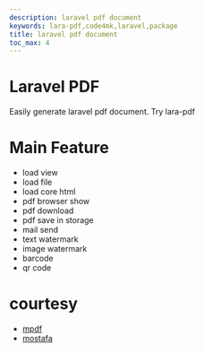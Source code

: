 ```yaml
---
description: laravel pdf document
keywords: lara-pdf,code4mk,laravel,package
title: laravel pdf document
toc_max: 4
---
```


# Laravel PDF

Easily generate laravel pdf document. Try lara-pdf

# Main Feature

* load view
* load file
* load core html
* pdf browser show
* pdf download
* pdf save in storage
* mail send
* text watermark
* image watermark
* barcode
* qr code

# courtesy

* [mpdf](https://github.com/mpdf/mpdf)
* [mostafa](https://github.com/mostafa6765)
